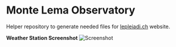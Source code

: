 # Monte Lema Observatory

Helper repository to generate needed files for [lepleiadi.ch](lepleiadi.ch) website.

**Weather Station Screenshot**
![Screenshot](https://github.com/wizche/lema-observatory/workflows/Screenshot/badge.svg)
